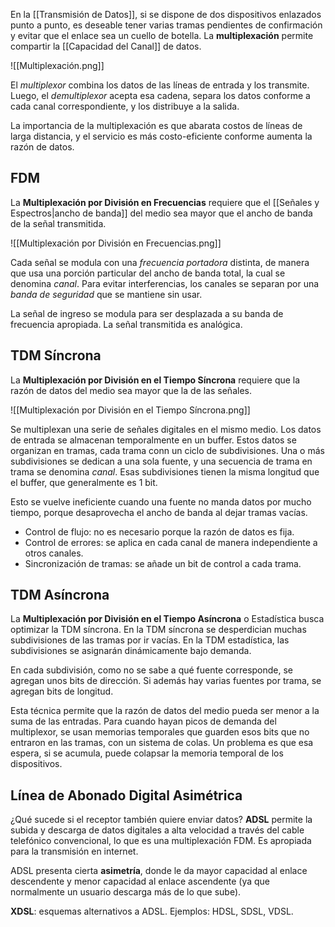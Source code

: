 En la [[Transmisión de Datos]], si se dispone de dos dispositivos enlazados punto a punto, es deseable tener varias tramas pendientes de confirmación y evitar que el enlace sea un cuello de botella. La **multiplexación** permite compartir la [[Capacidad del Canal]] de datos.

![[Multiplexación.png]]

El _multiplexor_ combina los datos de las líneas de entrada y los transmite. Luego, el _demultiplexor_ acepta esa cadena, separa los datos conforme a cada canal correspondiente, y los distribuye a la salida.

La importancia de la multiplexación es que abarata costos de líneas de larga distancia, y el servicio es más costo-eficiente conforme aumenta la razón de datos.

## FDM

La **Multiplexación por División en Frecuencias** requiere que el [[Señales y Espectros|ancho de banda]] del medio sea mayor que el ancho de banda de la señal transmitida.

![[Multiplexación por División en Frecuencias.png]]

Cada señal se modula con una _frecuencia portadora_ distinta, de manera que usa una porción particular del ancho de banda total, la cual se denomina _canal_. Para evitar interferencias, los canales se separan por una _banda de seguridad_ que se mantiene sin usar.

La señal de ingreso se modula para ser desplazada a su banda de frecuencia apropiada. La señal transmitida es analógica.

## TDM Síncrona

La **Multiplexación por División en el Tiempo Síncrona** requiere que la razón de datos del medio sea mayor que la de las señales.

![[Multiplexación por División en el Tiempo Síncrona.png]]

Se multiplexan una serie de señales digitales en el mismo medio. Los datos de entrada se almacenan temporalmente en un buffer. Estos datos se organizan en tramas, cada trama conn un ciclo de subdivisiones. Una o más subdivisiones se dedican a una sola fuente, y una secuencia de trama en trama se denomina _canal_. Esas subdivisiones tienen la misma longitud que el buffer, que generalmente es 1 bit.

Esto se vuelve ineficiente cuando una fuente no manda datos por mucho tiempo, porque desaprovecha el ancho de banda al dejar tramas vacías.

- Control de flujo: no es necesario porque la razón de datos es fija.
- Control de errores: se aplica en cada canal de manera independiente a otros canales.
- Sincronización de tramas: se añade un bit de control a cada trama.

## TDM Asíncrona

La **Multiplexación por División en el Tiempo Asíncrona** o Estadística busca optimizar la TDM síncrona. En la TDM síncrona se desperdician muchas subdivisiones de las tramas por ir vacías. En la TDM estadística, las subdivisiones se asignarán dinámicamente bajo demanda.

En cada subdivisión, como no se sabe a qué fuente corresponde, se agregan unos bits de dirección. Si además hay varias fuentes por trama, se agregan bits de longitud.

Esta técnica permite que la razón de datos del medio pueda ser menor a la suma de las entradas. Para cuando hayan picos de demanda del multiplexor, se usan memorias temporales que guarden esos bits que no entraron en las tramas, con un sistema de colas. Un problema es que esa espera, si se acumula, puede colapsar la memoria temporal de los dispositivos.

## Línea de Abonado Digital Asimétrica

¿Qué sucede si el receptor también quiere enviar datos? **ADSL** permite la subida y descarga de datos digitales a alta velocidad a través del cable telefónico convencional, lo que es una multiplexación FDM. Es apropiada para la transmisión en internet.

ADSL presenta cierta **asimetría**, donde le da mayor capacidad al enlace descendente y menor capacidad al enlace ascendente (ya que normalmente un usuario descarga más de lo que sube).

**XDSL**: esquemas alternativos a ADSL. Ejemplos: HDSL, SDSL, VDSL.
